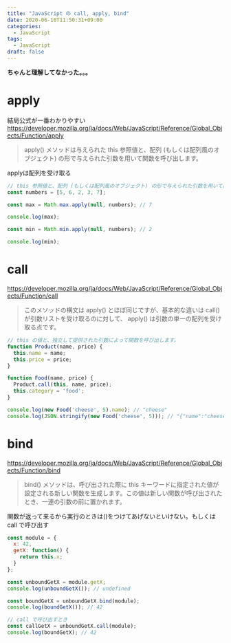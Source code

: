 ```yaml
---
title: "JavaScript の call, apply, bind"
date: 2020-06-16T11:50:31+09:00
categories:
  - JavaScript
tags:
  - JavaScript
draft: false
---
```

**ちゃんと理解してなかった。。。**

# apply
結局公式が一番わかりやすい
https://developer.mozilla.org/ja/docs/Web/JavaScript/Reference/Global_Objects/Function/apply

> apply() メソッドは与えられた this 参照値と、配列 (もしくは配列風のオブジェクト) の形で与えられた引数を用いて関数を呼び出します。

applyは配列を受け取る

```js
// this 参照値と、配列 (もしくは配列風のオブジェクト) の形で与えられた引数を用いて関数を呼び出します。
const numbers = [5, 6, 2, 3, 7];

const max = Math.max.apply(null, numbers); // 7

console.log(max);

const min = Math.min.apply(null, numbers); // 2

console.log(min);
```

# call
https://developer.mozilla.org/ja/docs/Web/JavaScript/Reference/Global_Objects/Function/call

> このメソッドの構文は apply() とほぼ同じですが、基本的な違いは call() が引数リストを受け取るのに対して、 apply() は引数の単一の配列を受け取る点です。

```js
// this の値と、独立して提供された引数によって関数を呼び出します。
function Product(name, price) {
  this.name = name;
  this.price = price;
}

function Food(name, price) {
  Product.call(this, name, price);
  this.category = 'food';
}

console.log(new Food('cheese', 5).name); // "cheese"
console.log(JSON.stringify(new Food('cheese', 5))); // "{"name":"cheese","price":5,"category":"food"}"
```

# bind
https://developer.mozilla.org/ja/docs/Web/JavaScript/Reference/Global_Objects/Function/bind

> bind() メソッドは、呼び出された際に this キーワードに指定された値が設定される新しい関数を生成します。この値は新しい関数が呼び出されたとき、一連の引数の前に置かれます。

関数が返って来るから実行のときは()をつけてあげないといけない。もしくは call で呼び出す
```js
const module = {
  x: 42,
  getX: function() {
    return this.x;
  }
};

const unboundGetX = module.getX;
console.log(unboundGetX()); // undefined

const boundGetX = unboundGetX.bind(module);
console.log(boundGetX()); // 42

// call で呼び出すとき
const callGetX = unboundGetX.call(module);
console.log(boundGetX); // 42
```
